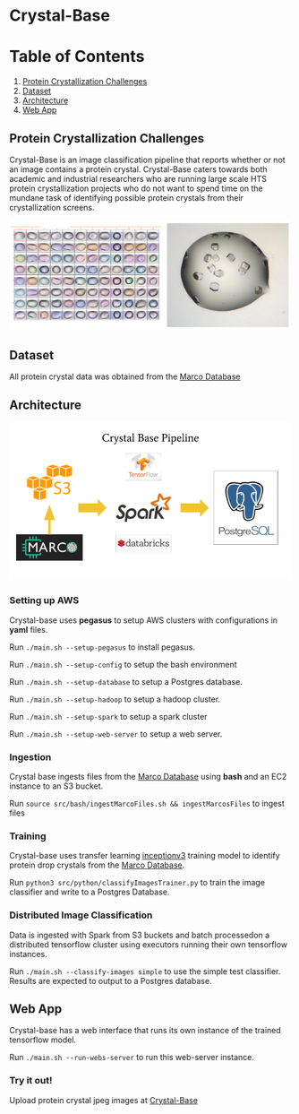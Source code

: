 # Crystal-Base
# Table of Contents
1. [Protein Crystallization Challenges](README.md#Protein-Crystallization-Challenges)
2. [Dataset](README.md#Dataset)
3. [Architecture](README.md#Architecture)
4. [Web App](README.md#Web-App)

## Protein Crystallization Challenges

Crystal-Base is an image classification pipeline that reports whether or not an image contains a protein crystal. Crystal-Base caters towards both academic and industrial researchers who are running large scale HTS protein crystallization projects who do not want to spend time on the mundane task of identifying possible protein crystals from their crystallization screens.

![Image of Protein Crystal Screen](images/Crystal-Screen.png)

## Dataset

All protein crystal data was obtained from the [Marco Database](https://marco.ccr.buffalo.edu/)

## Architecture
![Image of Pipeline](images/Pipeline.png)

### Setting up AWS

Crystal-base uses **pegasus** to setup AWS clusters with configurations in **yaml** files.

Run `./main.sh --setup-pegasus` to install pegasus.

Run `./main.sh --setup-config` to setup the bash environment

Run `./main.sh --setup-database` to setup a Postgres database.

Run `./main.sh --setup-hadoop` to setup a hadoop cluster.

Run `./main.sh --setup-spark` to setup a spark cluster

Run `./main.sh --setup-web-server` to setup a web server.

### Ingestion

Crystal base ingests files from the [Marco Database](https://marco.ccr.buffalo.edu/) using **bash** and an EC2 instance to an S3 bucket.

Run `source src/bash/ingestMarcoFiles.sh && ingestMarcosFiles` to ingest files

### Training

Crystal-base uses transfer learning [inceptionv3](https://www.tensorflow.org/tutorials/images/image_recognition) training model to identify protein drop crystals from the [Marco Database](https://marco.ccr.buffalo.edu/).

Run `python3 src/python/classifyImagesTrainer.py` to train the image classifier and write to a Postgres Database.

### Distributed Image Classification

Data is ingested with Spark from S3 buckets and batch processedon a distributed tensorflow cluster using executors running their own tensorflow instances.

Run `./main.sh --classify-images simple` to use the simple test classifier. Results are expected to output to a Postgres database.

## Web App

Crystal-base has a web interface that runs its own instance of the trained tensorflow model.

Run `./main.sh --run-webs-server` to run this web-server instance.

### Try it out!

Upload protein crystal jpeg images at [Crystal-Base](http://www.crystal-base.com)
